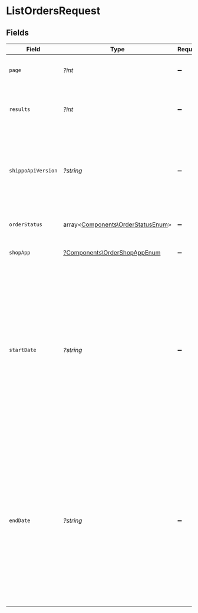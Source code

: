 # ListOrdersRequest


## Fields

| Field                                                                                                                                                                                                | Type                                                                                                                                                                                                 | Required                                                                                                                                                                                             | Description                                                                                                                                                                                          | Example                                                                                                                                                                                              |
| ---------------------------------------------------------------------------------------------------------------------------------------------------------------------------------------------------- | ---------------------------------------------------------------------------------------------------------------------------------------------------------------------------------------------------- | ---------------------------------------------------------------------------------------------------------------------------------------------------------------------------------------------------- | ---------------------------------------------------------------------------------------------------------------------------------------------------------------------------------------------------- | ---------------------------------------------------------------------------------------------------------------------------------------------------------------------------------------------------- |
| `page`                                                                                                                                                                                               | *?int*                                                                                                                                                                                               | :heavy_minus_sign:                                                                                                                                                                                   | The page number you want to select                                                                                                                                                                   |                                                                                                                                                                                                      |
| `results`                                                                                                                                                                                            | *?int*                                                                                                                                                                                               | :heavy_minus_sign:                                                                                                                                                                                   | The number of results to return per page (max 100)                                                                                                                                                   |                                                                                                                                                                                                      |
| `shippoApiVersion`                                                                                                                                                                                   | *?string*                                                                                                                                                                                            | :heavy_minus_sign:                                                                                                                                                                                   | Optional string used to pick a non-default API version to use. See our <a href="https://docs.goshippo.com/docs/api_concepts/apiversioning/">API version</a> guide.                                   | 2018-02-08                                                                                                                                                                                           |
| `orderStatus`                                                                                                                                                                                        | array<[Components\OrderStatusEnum](../../Models/Components/OrderStatusEnum.md)>                                                                                                                      | :heavy_minus_sign:                                                                                                                                                                                   | Filter orders by order status                                                                                                                                                                        |                                                                                                                                                                                                      |
| `shopApp`                                                                                                                                                                                            | [?Components\OrderShopAppEnum](../../Models/Components/OrderShopAppEnum.md)                                                                                                                          | :heavy_minus_sign:                                                                                                                                                                                   | Filter orders by shop app                                                                                                                                                                            | Shippo                                                                                                                                                                                               |
| `startDate`                                                                                                                                                                                          | *?string*                                                                                                                                                                                            | :heavy_minus_sign:                                                                                                                                                                                   | Filter orders created after the input date and time (ISO 8601 UTC format).  This is based on the <br/>`placed_at` field, meaning when the order has been placed, not when the order object was created. |                                                                                                                                                                                                      |
| `endDate`                                                                                                                                                                                            | *?string*                                                                                                                                                                                            | :heavy_minus_sign:                                                                                                                                                                                   | Filter orders created before the input date and time (ISO 8601 UTC format).  This is based on the <br/>`placed_at` field, meaning when the order has been placed, not when the order object was created. |                                                                                                                                                                                                      |